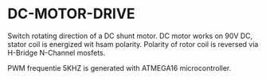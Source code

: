 # DC-MOTOR-DRIVE
Switch rotating direction of a DC shunt motor.
DC motor works on 90V DC, stator coil is energized wit hsam polarity.
Polarity of rotor coil is reversed via  H-Bridge N-Channel mosfets.

PWM frequentie 5KHZ is generated with ATMEGA16 microcontroller.
